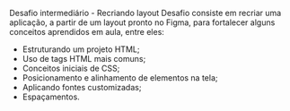 Desafio intermediário - Recriando layout
Desafio consiste em recriar uma aplicação, a partir de um layout pronto no Figma, para fortalecer alguns conceitos aprendidos em aula, entre eles:

- Estruturando um projeto HTML;
- Uso de tags HTML mais comuns;
- Conceitos iniciais de CSS;
- Posicionamento e alinhamento de elementos na tela;
- Aplicando fontes customizadas;
- Espaçamentos.